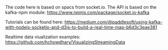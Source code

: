 The code here is based on spacs from  socket.io.  The API is based on the kafka-npm module:  https://www.npmjs.com/package/socket.io-kafka

Tutorials can be found here:  https://medium.com/@paddlesoft/using-kafka-with-nodejs-socketio-and-d3js-to-build-a-real-time-map-b6d3c3eae381

Realtime data viualization examples:  https://github.com/hchowdhary/VisualizingStreamingData

